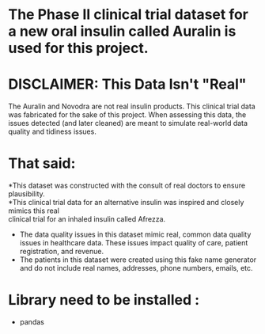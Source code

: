 # The Phase II clinical trial dataset for a new oral insulin called Auralin is used for this project.

# DISCLAIMER: This Data Isn't "Real"
The Auralin and Novodra are not real insulin products. This clinical trial data was fabricated for 
the sake of this project. When assessing this data, the issues detected (and later cleaned) 
are meant to simulate real-world data quality and tidiness issues.
   
# That said: 
*This dataset was constructed with the consult of real doctors to ensure plausibility.      
*This clinical trial data for an alternative insulin was inspired and closely mimics this real  
clinical trial for an inhaled insulin called Afrezza.
* The data quality issues in this dataset mimic real, common data quality issues in healthcare data.
These issues impact quality of care, patient registration, and revenue.
* The patients in this dataset were created using this fake name generator and do not include real names, 
addresses, phone numbers, emails, etc.

# Library need to be installed :
* pandas
 
